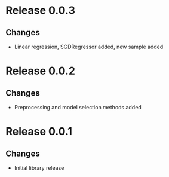 # Release 0.0.3
## Changes
* Linear regression, SGDRegressor added, new sample added

# Release 0.0.2
## Changes
* Preprocessing and model selection methods added

# Release 0.0.1
## Changes
* Initial library release

